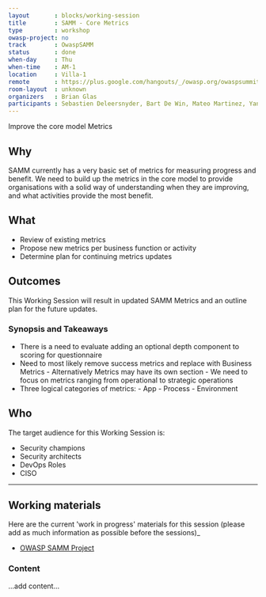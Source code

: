 ```yaml
---
layout       : blocks/working-session
title        : SAMM - Core Metrics
type         : workshop
owasp-project: no
track        : OwaspSAMM
status       : done
when-day     : Thu
when-time    : AM-1
location     : Villa-1
remote       : https://plus.google.com/hangouts/_/owasp.org/owaspsummit-sam
room-layout  : unknown
organizers   : Brian Glas
participants : Sebastien Deleersnyder, Bart De Win, Mateo Martinez, Yan Kravchenko, Viktor Lindstrom
---
```


Improve the core model Metrics

## Why

SAMM currently has a very basic set of metrics for measuring progress and benefit. We need to build up the metrics in the core model to provide organisations with a solid way of understanding when they are improving, and what activities provide the most benefit.

## What

- Review of existing metrics
- Propose new metrics per business function or activity
- Determine plan for continuing metrics updates

## Outcomes

This Working Session will result in updated SAMM Metrics and an outline plan for the future updates.

### Synopsis and Takeaways

- There is a need to evaluate adding an optional depth component to scoring for questionnaire
- Need to most likely remove success metrics and replace with Business Metrics
          - Alternatively Metrics may have its own section 
          - We need to focus on metrics ranging from operational to strategic operations
- Three logical categories of metrics:
          - App
          - Process
          - Environment

## Who

The target audience for this Working Session is:

- Security champions
- Security architects
- DevOps Roles
- CISO

--- 

## Working materials

Here are the current 'work in progress' materials for this session (please add as much information as possible before the sessions)_
- [OWASP SAMM Project](https://www.owasp.org/index.php/OWASP_SAMM_Project#tab=Browse_Online)

### Content

...add content...


